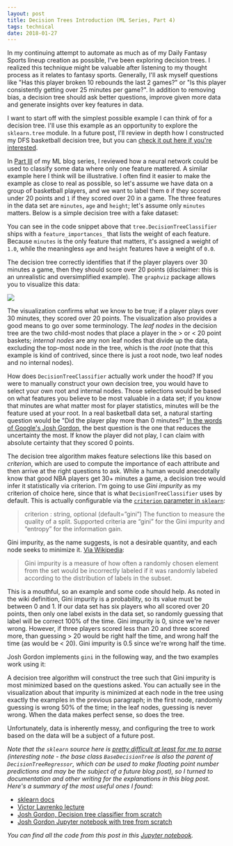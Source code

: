 ```yaml
---
layout: post
title: Decision Trees Introduction (ML Series, Part 4)
tags: technical
date: 2018-01-27
---
```


In my continuing attempt to automate as much as of my Daily Fantasy Sports lineup creation as possible, I've been exploring decision trees. I realized this technique might be valuable after listening to my thought process as it relates to fantasy sports. Generally, I'll ask myself questions like "Has this player broken 10 rebounds the last 2 games?" or "Is this player consistently getting over 25 minutes per game?". In addition to removing bias, a decision tree should ask better questions, improve given more data and generate insights over key features in data.

I want to start off with the simplest possible example I can think of for a decision tree. I'll use this example as an opportunity to explore the `sklearn.tree` module. In a future post, I'll review in depth how I constructed my DFS basketball decision tree, but you can [check it out here if you're interested](https://github.com/BenBrostoff/draft-kings-learn/blob/master/recipes/classifier.py).

In [Part III](http://benbrostoff.github.io/2017/12/06/gradient-descent-in-simple-nn-draft.html) of my ML blog series, I reviewed how a neural network could be used to classify some data where only one feature mattered. A similar example here I think will be illustrative. I often find it easier to make the example as close to real as possible, so let's assume we have data on a group of basketball players, and we want to label them `0` if they scored under 20 points and `1` if they scored over 20 in a game. The three features in the data set are `minutes`, `age` and `height`; let's assume only `minutes` matters. Below is a simple decision tree with a fake dataset:

<script src="https://gist.github.com/BenBrostoff/e0269da7acd2d3c98859fe9a98e3ed96.js"></script>

You can see in the code snippet above that `tree.DecisionTreeClassifier` ships with a `feature_importances_` that lists the weight of each feature. Because `minutes` is the only feature that matters, it's assigned a weight of `1.0`, while the meaningless `age` and `height` features have a weight of `0.0`.

The decision tree correctly identifies that if the player players over 30 minutes a game, then they should score over 20 points (disclaimer: this is an unrealistic and oversimplified example). The `graphviz` package allows you to visualize this data:

![](https://s3.amazonaws.com/ml-blog-series/decision_tree_basic.png)

The visualization confirms what we know to be true; if a player plays over 30 minutes, they scored over 20 points. The visualization also provides a good means to go over some terminology. The *leaf nodes* in the decision tree are the two child-most nodes that place a player in the > or < 20 point baskets; *internal nodes* are any non leaf nodes that divide up the data, excluding the top-most node in the tree, which is the *root* (note that this example is kind of contrived, since there is just a root node, two leaf nodes and no internal nodes).

How does `DecisionTreeClassifier` actually work under the hood? If you were to manually construct your own decision tree, you would have to select your own root and internal nodes. Those selections would be based on what features you believe to be most valuable in a data set; if you know that minutes are what matter most for player statistics, minutes will be the feature used at your root. In a real basketball data set, a natural starting question would be "Did the player play more than 0 minutes?" [In the words of Google's Josh Gordon](https://www.youtube.com/watch?v=LDRbO9a6XPU), the best question is the one that reduces the uncertainty the most. If know the player did not play, I can claim with absolute certainty that they scored 0 points.

The decision tree algorithm makes feature selections like this based on *criterion*, which are used to compute the importance of each attribute and then arrive at the right questions to ask. While a human would anecdotally know that good NBA players get 30+ minutes a game, a decision tree would infer it statistically via criterion. I'm going to use *Gini impurity* as my criterion of choice here, since that is what `DecisionTreeClassifier` uses by default. This is actually configurable via the [`criterion` parameter in `sklearn`](http://scikit-learn.org/stable/modules/generated/sklearn.tree.DecisionTreeClassifier.html):

> criterion : string, optional (default=”gini”)
The function to measure the quality of a split. Supported criteria are “gini” for the Gini impurity and “entropy” for the information gain.

Gini impurity, as the name suggests, is not a desirable quantity, and each node seeks to minimize it. [Via Wikipedia](https://en.wikipedia.org/wiki/Decision_tree_learning#Gini_impurity):

> Gini impurity is a measure of how often a randomly chosen element from the set would be incorrectly labeled if it was randomly labeled according to the distribution of labels in the subset.

This is a mouthful, so an example and some code should help. As noted in the wiki definition, Gini impurity is a probability, so its value must be between 0 and 1. If our data set has six players who all scored over 20 points, then only one label exists in the data set, so randomly guessing that label will be correct 100% of the time. Gini impurity is 0, since we're never wrong. However, if three players scored less than 20 and three scored more, than guessing > 20 would be right half the time, and wrong half the time (as would be < 20). Gini impurity is 0.5 since we're wrong half the time.

Josh Gordon implements `gini` in the following way, and the two examples work using it:

<script src="https://gist.github.com/BenBrostoff/4fe00bc9e501e5671e72363ff72a2843.js"></script>

A decision tree algorithm will construct the tree such that Gini impurity is most minimized based on the questions asked. You can actually see in the visualization about that impurity is minimized at each node in the tree using exactly the examples in the previous paragraph; in the first node, randomly guessing is wrong 50% of the time; in the leaf nodes, guessing is never wrong. When the data makes perfect sense, so does the tree.

Unfortunately, data is inherently messy, and configuring the tree to work based on the data will be a subject of a future post.

*Note that the `sklearn` source here is [pretty difficult at least for me to parse](https://github.com/scikit-learn/scikit-learn/blob/master/sklearn/tree/tree.py#L75) (interesting note - the base class `BaseDecisionTree` is also the parent of `DecisionTreeRegressor`, which can be used to make floating point number predictions and may be the subject of a future blog post), so I turned to documentation and other writing for the explanations in this blog post. Here's a summary of the most useful ones I found*:

- [sklearn docs](http://scikit-learn.org/stable/modules/tree.html)
- [Victor Lavrenko lecture](https://www.youtube.com/watch?v=eKD5gxPPeY0)
- [Josh Gordon, Decision tree classifier from scratch](https://www.youtube.com/watch?v=LDRbO9a6XPU)
- [Josh Gordon Jupyter notebook with tree from scratch](https://github.com/random-forests/tutorials/blob/master/decision_tree.ipynb)

*You can find all the code from this post in this [Jupyter notebook](https://github.com/BenBrostoff/ml-series-source/blob/master/src/4_decision_tree_intro.ipynb).*
